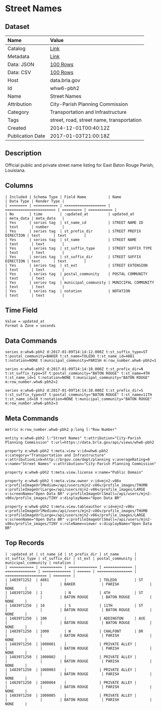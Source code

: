 # Street Names

## Dataset

| Name | Value |
| :--- | :---- |
| Catalog | [Link](https://catalog.data.gov/dataset/street-names) |
| Metadata | [Link](https://data.brla.gov/api/views/whw6-pbh2) |
| Data: JSON | [100 Rows](https://data.brla.gov/api/views/whw6-pbh2/rows.json?max_rows=100) |
| Data: CSV | [100 Rows](https://data.brla.gov/api/views/whw6-pbh2/rows.csv?max_rows=100) |
| Host | data.brla.gov |
| Id | whw6-pbh2 |
| Name | Street Names |
| Attribution | City-Parish Planning Commission |
| Category | Transportation and Infrastructure |
| Tags | street, road, street name, transportation |
| Created | 2014-12-01T00:40:12Z |
| Publication Date | 2017-01-03T21:00:18Z |

## Description

Official public and private street name listing for East Baton Rouge Parish, Louisiana.

## Columns

```ls
| Included | Schema Type | Field Name          | Name                    | Data Type | Render Type |
| ======== | =========== | =================== | ======================= | ========= | =========== |
| No       | time        | :updated_at         | updated_at              | meta_data | meta_data   |
| Yes      | series tag  | st_name_id          | STREET NAME ID          | text      | number      |
| Yes      | series tag  | st_prefix_dir       | STREET PREFIX DIRECTION | text      | text        |
| Yes      | series tag  | st_name             | STREET NAME             | text      | text        |
| Yes      | series tag  | st_suffix_type      | STREET SUFFIX TYPE      | text      | text        |
| Yes      | series tag  | st_suffix_dir       | STREET SUFFIX DIRECTION | text      | text        |
| Yes      | series tag  | st_ext              | STREET EXTENSION        | text      | text        |
| Yes      | series tag  | postal_community    | POSTAL COMMUNITY        | text      | text        |
| Yes      | series tag  | municipal_community | MUNICIPAL COMMUNITY     | text      | text        |
| Yes      | series tag  | notation            | NOTATION                | text      | text        |
```

## Time Field

```ls
Value = updated_at
Format & Zone = seconds
```

## Data Commands

```ls
series e:whw6-pbh2 d:2017-01-09T14:14:12.000Z t:st_suffix_type=ST t:postal_community=BAKER t:st_name=TOLEDO t:st_name_id=4881 t:notation=NONE t:municipal_community=PARISH m:row_number.whw6-pbh2=1

series e:whw6-pbh2 d:2017-01-09T14:14:10.000Z t:st_prefix_dir=N t:st_suffix_type=ST t:postal_community="BATON ROUGE" t:st_name=4TH t:st_name_id=1 t:notation=NONE t:municipal_community="BATON ROUGE" m:row_number.whw6-pbh2=2

series e:whw6-pbh2 d:2017-01-09T14:14:10.000Z t:st_prefix_dir=S t:st_suffix_type=ST t:postal_community="BATON ROUGE" t:st_name=11TH t:st_name_id=10 t:notation=NONE t:municipal_community="BATON ROUGE" m:row_number.whw6-pbh2=3
```

## Meta Commands

```ls
metric m:row_number.whw6-pbh2 p:long l:"Row Number"

entity e:whw6-pbh2 l:"Street Names" t:attribution="City-Parish Planning Commission" t:url=https://data.brla.gov/api/views/whw6-pbh2

property e:whw6-pbh2 t:meta.view v:id=whw6-pbh2 v:category="Transportation and Infrastructure" v:attributionLink=http://brgov.com/dept/planning v:averageRating=0 v:name="Street Names" v:attribution="City-Parish Planning Commission"

property e:whw6-pbh2 t:meta.view.license v:name="Public Domain"

property e:whw6-pbh2 t:meta.view.owner v:id=mjn2-v86v v:profileImageUrlMedium=/api/users/mjn2-v86v/profile_images/THUMB v:profileImageUrlLarge=/api/users/mjn2-v86v/profile_images/LARGE v:screenName="Open Data BR" v:profileImageUrlSmall=/api/users/mjn2-v86v/profile_images/TINY v:displayName="Open Data BR"

property e:whw6-pbh2 t:meta.view.tableauthor v:id=mjn2-v86v v:profileImageUrlMedium=/api/users/mjn2-v86v/profile_images/THUMB v:profileImageUrlLarge=/api/users/mjn2-v86v/profile_images/LARGE v:screenName="Open Data BR" v:profileImageUrlSmall=/api/users/mjn2-v86v/profile_images/TINY v:roleName=viewer v:displayName="Open Data BR"
```

## Top Records

```ls
| :updated_at | st_name_id | st_prefix_dir | st_name       | st_suffix_type | st_suffix_dir | st_ext | postal_community | municipal_community | notation | 
| =========== | ========== | ============= | ============= | ============== | ============= | ====== | ================ | =================== | ======== | 
| 1483971252  | 4881       |               | TOLEDO        | ST             |               |        | BAKER            | PARISH              | NONE     | 
| 1483971250  | 1          | N             | 4TH           | ST             |               |        | BATON ROUGE      | BATON ROUGE         | NONE     | 
| 1483971250  | 10         | S             | 11TH          | ST             |               |        | BATON ROUGE      | BATON ROUGE         | NONE     | 
| 1483971250  | 100        |               | ADDINGTON     | AVE            |               |        | BATON ROUGE      | BATON ROUGE         | NONE     | 
| 1483971250  | 1000       | W             | CHALFONT      | DR             |               |        | BATON ROUGE      | PARISH              | NONE     | 
| 1483971250  | 1000001    |               | PRIVATE ALLEY |                |               |        | BATON ROUGE      | PARISH              | NONE     | 
| 1483971250  | 1000002    |               | PRIVATE ALLEY |                |               |        | BATON ROUGE      | PARISH              | NONE     | 
| 1483971250  | 1000003    |               | PRIVATE ALLEY |                |               |        | BATON ROUGE      | PARISH              | NONE     | 
| 1483971250  | 1000004    |               | PRIVATE ALLEY |                |               |        | BATON ROUGE      | PARISH              | NONE     | 
| 1483971250  | 1000005    |               | PRIVATE ALLEY |                |               |        | BATON ROUGE      | PARISH              | NONE     | 
```